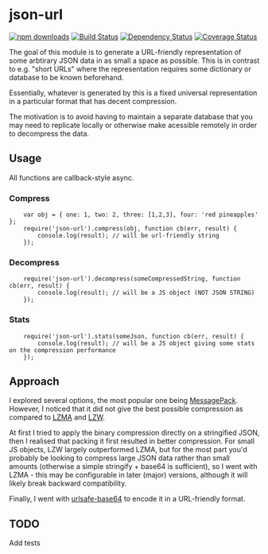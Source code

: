 # json-url

[![npm downloads][downloads-image]][downloads-url] [![Build Status][travis-image]][travis-url] [![Dependency Status][daviddm-image]][daviddm-url] [![Coverage Status][coverage-image]][coverage-url]

The goal of this module is to generate a URL-friendly representation of some arbtirary JSON data in as small a space as possible. This is in contrast to e.g. "short URLs" where the representation requires some dictionary or database to be known beforehand.

Essentially, whatever is generated by this is a fixed universal representation in a particular format that has decent compression.

The motivation is to avoid having to maintain a separate database that you may need to replicate locally or otherwise make acessible remotely in order to decompress the data.

## Usage

All functions are callback-style async.

### Compress

```
	var obj = { one: 1, two: 2, three: [1,2,3], four: 'red pineapples' };
	require('json-url').compress(obj, function cb(err, result) {
		console.log(result); // will be url-friendly string
	});
```

### Decompress

```
	require('json-url').decompress(someCompressedString, function cb(err, result) {
		console.log(result); // will be a JS object (NOT JSON STRING)
	});
```

### Stats

```
	require('json-url').stats(someJson, function cb(err, result) {
		console.log(result); // will be a JS object giving some stats on the compression performance
	});
```

## Approach

I explored several options, the most popular one being [MessagePack][1]. However, I noticed that it did not give the best possible compression as compared to [LZMA][2] and [LZW][3].

At first I tried to apply the binary compression directly on a stringified JSON, then I realised that packing it first resulted in better compression. For small JS objects, LZW largely outperformed LZMA, but for the most part you'd probably be looking to compress large JSON data rather than small amounts (otherwise a simple stringify + base64 is sufficient), so I went with LZMA - this may be configurable in later (major) versions, although it will likely break backward compatibility.

Finally, I went with [urlsafe-base64][4] to encode it in a URL-friendly format.

## TODO

Add tests

[1]: http://msgpack.org/index.html
[2]: https://www.npmjs.com/package/lzma
[3]: https://www.npmjs.com/package/node-lzw
[4]: https://www.npmjs.com/package/urlsafe-base64

[downloads-image]: https://img.shields.io/npm/dm/json-url.svg?style=flat-square
[downloads-url]: https://www.npmjs.com/package/json-url
[travis-image]: https://travis-ci.org/masotime/json-url.svg?bxeranch=master
[travis-url]: https://travis-ci.org/masotime/json-url
[daviddm-image]: https://david-dm.org/masotime/json-url.svg?theme=shields.io
[daviddm-url]: https://david-dm.org/masotime/json-url
[coverage-image]: https://coveralls.io/repos/github/masotime/json-url/badge.svg?branch=master
[coverage-url]: https://coveralls.io/github/masotime/json-url?branch=master